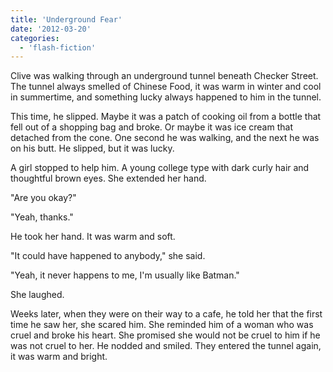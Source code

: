 ```yaml
---
title: 'Underground Fear'
date: '2012-03-20'
categories:
  - 'flash-fiction'
---
```


Clive was walking through an underground tunnel beneath Checker Street. The
tunnel always smelled of Chinese Food, it was warm in winter and cool in
summertime, and something lucky always happened to him in the tunnel.

<!-- truncate -->

This time, he slipped. Maybe it was a patch of cooking oil from a bottle that
fell out of a shopping bag and broke. Or maybe it was ice cream that detached
from the cone. One second he was walking, and the next he was on his butt. He
slipped, but it was lucky.

A girl stopped to help him. A young college type with dark curly hair and
thoughtful brown eyes. She extended her hand.

"Are you okay?"

"Yeah, thanks."

He took her hand. It was warm and soft.

"It could have happened to anybody," she said.

"Yeah, it never happens to me, I'm usually like Batman."

She laughed.

Weeks later, when they were on their way to a cafe, he told her that the first
time he saw her, she scared him. She reminded him of a woman who was cruel and
broke his heart. She promised she would not be cruel to him if he was not cruel
to her. He nodded and smiled. They entered the tunnel again, it was warm and
bright.

